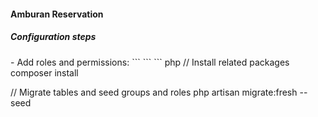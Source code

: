 <h4>Amburan Reservation</h4>
<h5>Configuration steps</h5>
- Add roles and permissions: 
```  ```
``` php
// Install related packages
composer install

// Migrate tables and seed groups and roles
php artisan migrate:fresh --seed

```

